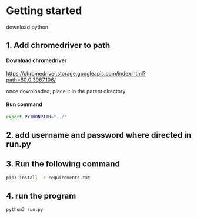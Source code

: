 # Getting started
download python

## 1. Add chromedriver to path

#### Download chromedriver
https://chromedriver.storage.googleapis.com/index.html?path=80.0.3987.106/

once downloaded, place it in the parent directory

#### Run command
```bash 
export PYTHONPATH="../"
```


## 2. add username and password where directed in run.py


## 3. Run the following command
```bash
pip3 install -r requirements.txt
```

## 4. run the program
```bash
python3 run.py
```